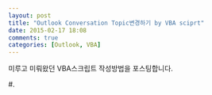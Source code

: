 ```yaml
---
layout: post
title: "Outlook Conversation Topic변경하기 by VBA sciprt"
date: 2015-02-17 18:08
comments: true
categories: [Outlook, VBA]
---
```


미루고 미뤄왔던 VBA스크립트 작성방법을 포스팅합니다.

#. 
